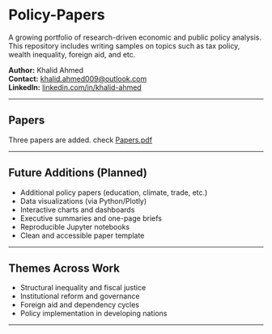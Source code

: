 # Policy-Papers

A growing portfolio of research-driven economic and public policy analysis.  
This repository includes writing samples on topics such as tax policy, wealth inequality, foreign aid, and etc.

**Author:** Khalid Ahmed  
**Contact:** khalid.ahmed009@outlook.com  
**LinkedIn:** [linkedin.com/in/khalid-ahmed](https://www.linkedin.com/in/khalid-ahmed)

---

## Papers
Three papers are added. check [Papers.pdf](https://github.com/KhalidSAhmed02/policy-papers/tree/KhalidSAhmed02-papers-pdf)


---


## Future Additions (Planned)

- Additional policy papers (education, climate, trade, etc.)
- Data visualizations (via Python/Plotly)
- Interactive charts and dashboards
- Executive summaries and one-page briefs
- Reproducible Jupyter notebooks
- Clean and accessible paper template

---

## Themes Across Work

- Structural inequality and fiscal justice
- Institutional reform and governance
- Foreign aid and dependency cycles
- Policy implementation in developing nations

---
